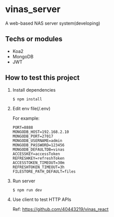 # vinas_server

A web-based NAS server system(developing)

## Techs or modules
* Koa2
* MongoDB
* JWT

## How to test this project

1. Install dependencies

   ```shell
   $ npm install
   ```

   

2. Edit env file(/.env)

   For example:

   ```env
   PORT=8888
   MONGODB_HOST=192.168.2.10
   MONGODB_PORT=27017
   MONGODB_USERNAME=admin
   MONGODB_PASSWORD=123456
   MONGODB_DEFAULTDB=vinas
   ACCESSKEY=accessToken
   REFRESHKEY=refreshToken
   ACCESSTOKEN_TIMEOUT=30m
   REFRESHTOKEN_TIMEOUT=3h
   FILESTORE_PATH_DEFAULT=files
   ```



3. Run server

   ```bash
   $ npm run dev
   ```

   

4. Use client to test HTTP APIs

   Ref: https://github.com/40443219/vinas_react